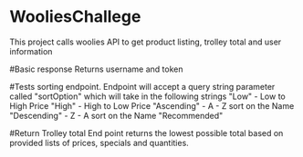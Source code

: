 # WooliesChallege

This project calls  woolies API to get product listing, trolley total and user information

#Basic response 
 Returns username and token

#Tests  sorting endpoint.
 Endpoint will accept a query string parameter called "sortOption" which will take in the following strings 
 "Low" - Low to High Price 
 "High" - High to Low Price 
 "Ascending" - A - Z sort on the Name 
 "Descending" - Z - A sort on the Name 
 "Recommended"
 
 #Return Trolley total
  End point returns the lowest possible total based on provided lists of prices, specials and quantities.
 
